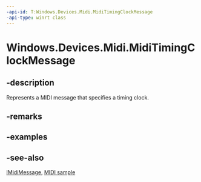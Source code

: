 ```yaml
---
-api-id: T:Windows.Devices.Midi.MidiTimingClockMessage
-api-type: winrt class
---
```


<!-- Class syntax.
public class MidiTimingClockMessage : Windows.Devices.Midi.IMidiMessage
-->

# Windows.Devices.Midi.MidiTimingClockMessage

## -description
Represents a MIDI message that specifies a timing clock.

## -remarks

## -examples

## -see-also
[IMidiMessage](imidimessage.md), [MIDI  sample](https://github.com/Microsoft/Windows-universal-samples/tree/master/Samples/MIDI)
